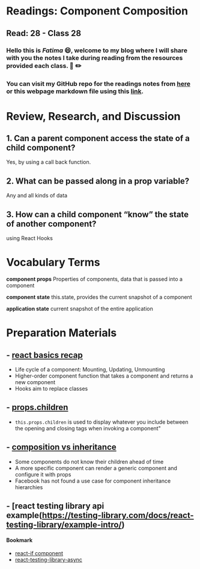 # Readings: Component Composition
## Read: 28 - Class 28
### Hello this is ***Fatima*** :smile:, welcome to my blog where I will share with you the notes I take during reading from the resources provided each class. :closed_book: :pencil2:
### You can visit my GitHub repo for the readings notes from [here](https://github.com/fati-ma/reading-notes-401) or this webpage markdown file using this [link](https://github.com/fati-ma/reading-notes-401/blob/main/read-28.md).


# Review, Research, and Discussion

## 1. Can a parent component access the state of a child component?
Yes, by using a call back function.

## 2. What can be passed along in a prop variable?
Any and all kinds of data

## 3. How can a child component “know” the state of another component?
using React Hooks


# Vocabulary Terms

**component props** Properties of components, data that is passed into a component

**component state** this.state, provides the current snapshot of a component

**application state** current snapshot of the entire application


# Preparation Materials

## - [react basics recap](https://www.freecodecamp.org/news/these-are-the-concepts-you-should-know-in-react-js-after-you-learn-the-basics-ee1d2f4b8030/)
- Life cycle of a component: Mounting, Updating, Unmounting
- Higher-order component function that takes a component and returns a new component
- Hooks aim to replace classes

## - [props.children](https://codeburst.io/a-quick-intro-to-reacts-props-children-cb3d2fce4891?gi=7b962f28fc89)
- `this.props.children` is used to display whatever you include between the opening and closing tags when invoking a component"

## - [composition vs inheritance](https://reactjs.org/docs/composition-vs-inheritance.html)
- Some components do not know their children ahead of time
- A more specific component can render a generic component and configure it with props
- Facebook has not found a use case for component inheritance hierarchies

## - [react testing library api example(https://testing-library.com/docs/react-testing-library/example-intro/)


#### Bookmark
- [react-if component](https://www.npmjs.com/package/react-if)
- [react-testing-library-async](https://testing-library.com/docs/dom-testing-library/api-async/)
